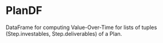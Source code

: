 # PlanDF
DataFrame for computing Value-Over-Time for lists of tuples (Step.investables, Step.deliverables) of a Plan.
